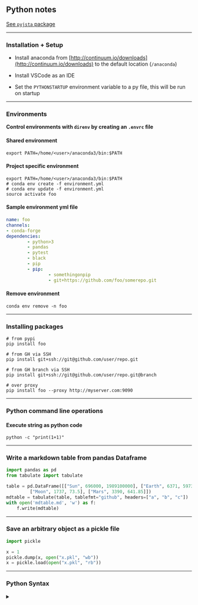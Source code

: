 ## Python notes

[See `pyjsta` package](https://jsta.github.io/pyjsta/)

------------------------------

### Installation + Setup

* Install anaconda from [http://continuum.io/downloads](http://continuum.io/downloads) to the default location (`/anaconda`)

* Install VSCode as an IDE

* Set the `PYTHONSTARTUP` environment variable to a py file, this will be run on startup

------------------------------

### Environments

**Control environments with `direnv` by creating an `.envrc` file**

#### Shared environment

`export PATH=/home/<user>/anaconda3/bin:$PATH`

#### Project specific environment

```shell
export PATH=/home/<user>/anaconda3/bin:$PATH
# conda env create -f environment.yml
# conda env update -f environment.yml
source activate foo
```

#### Sample environment yml file

```yml
name: foo
channels:
- conda-forge
dependencies:
        - python>3
        - pandas        
        - pytest
        - black
        - pip
        - pip:
                - somethingonpip
                - git+https://github.com/foo/somerepo.git

```

#### Remove environment

`conda env remove -n foo`

------------------------------

### Installing packages

  ```shell
  # from pypi
  pip install foo

  # from GH via SSH
  pip install git+ssh://git@github.com/user/repo.git

  # from GH branch via SSH
  pip install git+ssh://git@github.com/user/repo.git@branch

  # over proxy
  pip install foo --proxy http://myserver.com:9090
  ```

------------------------------

### Python command line operations

#### Execute string as python code

```shell
python -c "print(1+1)"
```

------------------------------

### Write a markdown table from pandas Dataframe

```python
import pandas as pd
from tabulate import tabulate

table = pd.DataFrame([["Sun", 696000, 1989100000], ["Earth", 6371, 5973.6],
         ["Moon", 1737, 73.5], ["Mars", 3390, 641.85]])
mdtable = tabulate(table, tablefmt="github", headers=["a", "b", "c"])
with open('mdtable.md', 'w') as f:
    f.write(mdtable)
```

------------------------------

### Save an arbitrary object as a pickle file

```python
import pickle

x = 1
pickle.dump(x, open("x.pkl", "wb"))
x = pickle.load(open("x.pkl", "rb"))
```

------------------------------

### Python Syntax

<details>
<summary markdown='span'>
</summary>

#### list files in a directory

```python
import glob
glob.glob("a_folder/*")
```

#### return the "class" of an object

```python
type(foo_object)
```

#### list the column names of a pandas object

```python
list(pandas_object)
```

#### return valid methods of a given object

```python
dir("blah") # gives list of relevant methods (e.g., blah = str)
```

#### duplicating arrays

```python
a = [1,2,3]
b = a       # completely linked
c = a*1     # duplicate
a is b
a is not c
```

#### adding to lists

```python
x = [2, -5, 3, 1, -3]
x.append(3)
x.extend([3,4])
```

#### dictionaries

```python
x = {"name": "karl", "age": "really_old", "shoe_size": 8}
x["shoe_size"]
x.keys()
x.values()
list(x.keys())
list(x.values())
```

#### joining list elements into a string

> a bit odd to me: separator.join(list)

```python
x = ["a", "b", "c"]
",".join(x)
```

#### defining null values

```python
x = None
```

#### loop

```python

for i in range(10):
    print(i)
```

#### numpy

```python
x = numpy.array([[1,2],[3,4],[5,6],[7,8]])
numpy.shape(x) # tuple (immutable) with (n_rows, n_cols)
x[0,0]
x[:,1]
x[2,:]
```

#### matplotlib

```python
import matplotlib.pyplot as plt
plt.figure()
x = [xv+1 for xv in range(6)]
y = [xv**2 for xv in x]
plt.xlabel("X")
plt.ylabel("Y")
plt.title("first matplotlib plot")
plt.plot(x, y)
plt.show()
```

#### Various by python (v3.3) stuff while I learned the langugage that was really useful to me

* google course on python:     [https://developers.google.com/edu/python/](https://developers.google.com/edu/python/)
* software carpentry bootcamp: [http://software-carpentry.org/v4/python/index.html](http://software-carpentry.org/v4/python/index.html)

### loops

```python
for x in range(1, 10):
  print(x, end="")
print()

for x in range(9, 4, -1):
  print(x, end="")
print()

for x in range(0, 21, 5):
  print(x, end=" ")
print()

for i in range(1,6):
  print("%d^2 = %d" % (i, i**2))

i = 1
while i <= 5:
  print("%d^2 = %d" % (i, i**2))
  i += 1
```

#### string methods

```python
print('Length of "This is a test"', end="")
print(len('This is a test'))

print('This is a test'.lower())

print('This is a test'.upper())

print('This is a test'.swapcase())
```

#### reverse ("extended slice syntax": begin:end:step)

```python
print("This is a test"[::-1])
```

#### string manipulation & reg ex

```python
import re
### sub just the first
print(re.sub('bar', 'foo', 'foobarfoobar', count=1))

### split on whitespace
print("Blah blah blah. ".split())

### arrays (lists)
arr = [1, "test", 2, 3, 4]
for x in arr:
  print(str(x) + "X ", end="")
print()

### formatted print
for x in arr:
  print("%sX " % x, end="")
print()

### joining with .format
"this is a {type}".format(type="string")
```

#### map

```python
x = list(map(lambda x:x+1, range(6)))
print(x)
```

#### list comprehension

```python
x = [y+1 for y in range(6)]
print(x)

y = list(map(lambda x:x+2, range(6)))
print(' '.join(map(str, y)))
```

#### ranges

```python
x = list(range(6))
y = list(range(1, 7))
z = list(range(3, 50, 5))
print(x, y, z)
```

#### other array methods

```python
x = list(range(1,6))
y = [2, 4, 1]
print(x+y)
print(":".join(map(str, x+y)))
```

#### aliasing

```python
x = list(range(1,6))
y = [2, 4, 1]
z = x # aliased
zz = list(x) # a copy
id(x) == id(z)  # True
id(x) != id(zz) # True
for yy in y:
  if yy in x: x.remove(yy)
print(x, z, zz)

print(3 in x)
print(7 in x)
print(x[0]) # first element
print(x[-1]) # last element

z = range(5, 9)
print(z[-2:]) # a range
z = list(z)
print(z[-2:]) # now a list
zz = z.reverse() # doesn't return
print(z, zz) # zz = None
zz = reversed(z)
print(zz) # an iterator
zz = list(reversed(z))
print(zz) # a list
```

#### hashes (hash is called a 'dict')

```python
x = {"a" : 1, "b" : 2, "c" : 3}
print(x['a'])
for (value,key) in x.items()
  print(key, ' -> ', value)
print(list(x.keys()))
x.pop("a")
print(x)

x = {"a" : 1, "b" : 2, "c" : 3}
z = list(x.keys())  # need list() since I'll be modifying the keys in place
for key in z: # "for key in x:" would work if I weren't modifying the keys in place
  if x[key] == 2:
    x.pop(key)
print(x)
```

#### alternatively

```python
x = {"a" : 1, "b" : 2, "c" : 3}
z = [key for key in x.keys() if x[key] == 2]
z = [key for key in x if x[key] == 2] # equivalently
for key in z:
  x.pop(key)
print(x)

x = {"a":1, "b":2}
x['d'] = x['d']+1 if 'd' in x else 1
```

#### slices of arrays, negative index to start from end

```python
a = list(range(2, 13, 2))
print(a[1:3])
print(a[-1])
print(a[-3:-2])
print(a[-3])
print(a[-3:-1])
```

#### conversion between classes

```python
int("5")        # to integer
float("6")      # to float
str(252.3)      # to string
```

#### a bit of text manipulation

```python
text = '''We may at once admit that any inference from the particular
to the general must be attended with some degree of uncertainty,
but this is not the same as to admit that such inference cannot
be absolutely rigorous, for the nature and degree of the uncertainty
may itself be capable of rigorous expression.'''
stopwords = 'the a by on for of are with just but and to my in I has some'.lower().split()
words = text.lower().split()
keywords = [word for word in words if word not in stopwords]
print(' '.join(keywords))
print("no. char  =", len(' '.join(keywords)))
print("no. words =", len(keywords))
```

#### playing with map

```python
n = 8
counts = map(lambda x: 0, range(n))
print(' '.join(map(str, counts)))
import random
x = map(lambda z: random.randint(1,8), range(1000))
counts = []
for i in range(1,9):
  counts.append( sum(z==i for z in y) )
print(' '.join(map(str, counts)))
```

#### looping over hashes (also sorting)

```python
words = '''We may at once admit that any inference from the particular to the general
must be attended with some degree of uncertainty, but this is not the same as to
admit that such inference cannot be absolutely rigorous, for the nature and
degree of the uncertainty may itself be capable of rigorous expression.'''.split()
import re
words = list(map(lambda word: re.sub(r'[,\.]', '', word), words))
wordcount = {}
for word in words:
  wordcount[word] = wordcount[word]+1 if word in wordcount else 1
```

#### sort by word length

```python
sorted(wordcount.keys(), key=len)
```

#### sort by count

```python
sorted(wordcount.keys(), key=lambda x: wordcount[x])
```

#### by count then word length

```python
sorted(wordcount.keys(), key=lambda x: [wordcount[x], len(x)])
```

#### by word length then count

```python
sorted(wordcount.keys(), key=lambda x: [len(x), wordcount[x]])
```

#### by count then word length, but reversed

```python
sorted(wordcount.keys(), key=lambda x: [wordcount[x], len(x)], reverse=True)
```

#### using a function

```python
def count_and_length (a):
  return [wordcount[a], len(a)]
sorted(wordcount.keys(), key=count_and_length)
```

#### regex

```python
import re
if not re.search(r'AM', 'am'):
  print('ok 1')
if re.search(r'(?i)AM', 'am'):
  print('ok 2')
if re.search(r'AM', 'am', re.IGNORECASE):
  print('ok 3')
multi = 'blah a number of special\nAll of these are'
if re.search(r'\Ablah', multi):
  print('ok 4')
if not re.search(r'\AAll', multi):
  print('ok 5')
if re.search(r'^blah', multi):
  print('ok 6')
if not re.search(r'^All', multi):
  print('ok 7')
if re.search(r'^A', multi, re.MULTILINE):
  print('ok 8')
if not re.search(r'special\Z', multi):
  print('ok 9')
if re.search(r'special$', multi, re.MULTILINE):
  print('ok 10')
if re.search(r'are\Z', multi, re.MULTILINE):
  print('ok 11')
if re.search(r'are\Z', multi):
  print('ok 12')
if not re.search(r'special$', multi):
  print('ok 13')
if re.search(r'special$', multi, re.MULTILINE):
  print('ok 14')
if re.search(r'are$', multi):
  print('ok 15')
if not re.search(r'blah.*are', multi):
  print('ok 16')
if re.search(r'blah.*are', multi, re.DOTALL):
  print('ok 17')
x = 'Today is 11/26/2013, while tomorrow is 11/27/2013.'
z = re.search(r'(\d+)/(\d+)/(\d+)', x)
if z:
  print('Month = %s, day = %s, year = %s' % (z.group(1), z.group(2), z.group(3)))
zz = re.findall(r'(\d+)/(\d+)/(\d+)', x)
if zz:
  print('Month = %s, day = %s, year = %s' % (zz[0][0], zz[0][1], zz[0][2]))
if len(zz) > 1:
  print('Month = %s, day = %s, year = %s' % (zz[1][0], zz[1][1], zz[1][2]))
```

</details>
